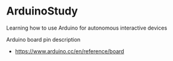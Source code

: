 # ArduinoStudy
Learning how to use Arduino for autonomous interactive devices

Arduino board pin description
- https://www.arduino.cc/en/reference/board
